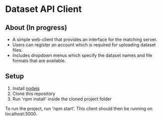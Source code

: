 # Dataset API Client

## About (In progress)

 * A simple web-client that provides an interface for the matching server.
 * Users can register an account which is required for uploading dataset files.
 * Includes dropdown menus which specify the dataset names and file formats that are available. 



## Setup
 
 1. Install [nodejs](https://nodejs.org/en/)
 2. Clone this repository
 3. Run 'npm install' inside the cloned project folder
 
 To run the project, run 'npm start'. This client should then be running on localhost:3000.  
